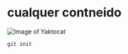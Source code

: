 # cualquer contneido

![Image of Yaktocat](https://octodex.github.com/images/yaktocat.png)

```
git init
```
